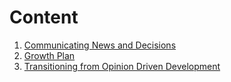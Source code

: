 # Content

1. [Communicating News and Decisions](/LeadershipNotes/Communicating-News-And-Decisions)
2. [Growth Plan](/LeadershipNotes/Growth-Plan)
3. [Transitioning from Opinion Driven Development](/LeadershipNotes/Transitioning-from-Opinion-Driven-Development)
